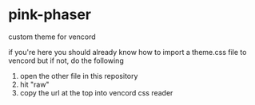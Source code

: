 # pink-phaser
custom theme for vencord

if you're here you should already know how to import a theme.css file to vencord but if not, do the following
1. open the other file in this repository
2. hit "raw"
3. copy the url at the top into vencord css reader
